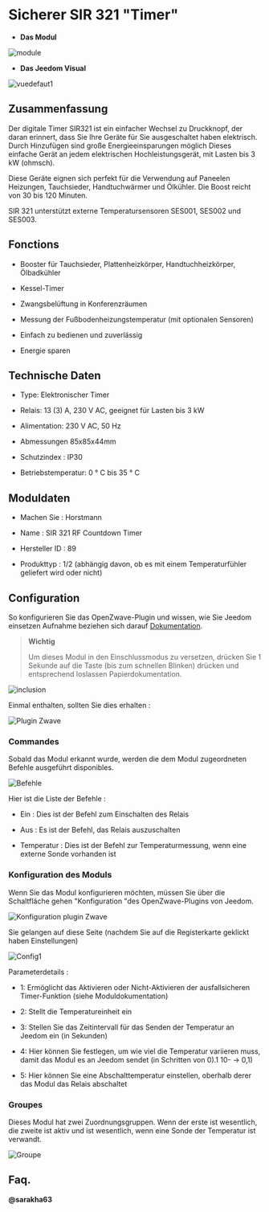 Sicherer SIR 321 "Timer"
======================

-   **Das Modul**

![module](images/secure.sir321/module.jpg)

-   **Das Jeedom Visual**

![vuedefaut1](images/secure.sir321/vuedefaut1.jpg)

Zusammenfassung
------

Der digitale Timer SIR321 ist ein einfacher Wechsel zu
Druckknopf, der daran erinnert, dass Sie Ihre Geräte für Sie ausgeschaltet haben
elektrisch. Durch Hinzufügen sind große Energieeinsparungen möglich
Dieses einfache Gerät an jedem elektrischen Hochleistungsgerät,
mit Lasten bis 3 kW (ohmsch).

Diese Geräte eignen sich perfekt für die Verwendung auf Paneelen
Heizungen, Tauchsieder, Handtuchwärmer und Ölkühler. Die
Boost reicht von 30 bis 120 Minuten.

SIR 321 unterstützt externe Temperatursensoren SES001,
SES002 und SES003.

Fonctions
---------

-   Booster für Tauchsieder, Plattenheizkörper, Handtuchheizkörper, Ölbadkühler

-   Kessel-Timer

-   Zwangsbelüftung in Konferenzräumen

-   Messung der Fußbodenheizungstemperatur (mit optionalen Sensoren)

-   Einfach zu bedienen und zuverlässig

-   Energie sparen

Technische Daten
---------------------------

-   Type: Elektronischer Timer

-   Relais: 13 (3) A, 230 V AC, geeignet für Lasten bis 3 kW

-   Alimentation: 230 V AC, 50 Hz

-   Abmessungen 85x85x44mm

-   Schutzindex : IP30

-   Betriebstemperatur: 0 ° C bis 35 ° C

Moduldaten
-----------------

-   Machen Sie : Horstmann

-   Name : SIR 321 RF Countdown Timer

-   Hersteller ID : 89

-   Produkttyp : 1/2 (abhängig davon, ob es mit einem Temperaturfühler geliefert wird oder nicht)

Configuration
-------------

So konfigurieren Sie das OpenZwave-Plugin und wissen, wie Sie Jeedom einsetzen
Aufnahme beziehen sich darauf
[Dokumentation](https://doc.jeedom.com/de_DE/plugins/automation%20protocol/openzwave/).

> **Wichtig**
>
> Um dieses Modul in den Einschlussmodus zu versetzen, drücken Sie 1 Sekunde auf
> die Taste (bis zum schnellen Blinken) drücken und entsprechend loslassen
> Papierdokumentation.

![inclusion](images/secure.sir321/inclusion.jpg)

Einmal enthalten, sollten Sie dies erhalten :

![Plugin Zwave](images/secure.sir321/information.jpg)

### Commandes

Sobald das Modul erkannt wurde, werden die dem Modul zugeordneten Befehle ausgeführt
disponibles.

![Befehle](images/secure.sir321/commandes.jpg)

Hier ist die Liste der Befehle :

-   Ein : Dies ist der Befehl zum Einschalten des Relais

-   Aus : Es ist der Befehl, das Relais auszuschalten

-   Temperatur : Dies ist der Befehl zur Temperaturmessung, wenn eine externe Sonde vorhanden ist

### Konfiguration des Moduls

Wenn Sie das Modul konfigurieren möchten, müssen Sie über die Schaltfläche gehen
"Konfiguration "des OpenZwave-Plugins von Jeedom.

![Konfiguration plugin Zwave](images/plugin/bouton_configuration.jpg)

Sie gelangen auf diese Seite (nachdem Sie auf die Registerkarte geklickt haben
Einstellungen)

![Config1](images/secure.sir321/config1.jpg)

Parameterdetails :

-   1: Ermöglicht das Aktivieren oder Nicht-Aktivieren der ausfallsicheren Timer-Funktion (siehe Moduldokumentation)

-   2: Stellt die Temperatureinheit ein

-   3: Stellen Sie das Zeitintervall für das Senden der Temperatur an Jeedom ein (in Sekunden)

-   4: Hier können Sie festlegen, um wie viel die Temperatur variieren muss, damit das Modul es an Jeedom sendet (in Schritten von 0).1 10- → 0,1)

-   5: Hier können Sie eine Abschalttemperatur einstellen, oberhalb derer das Modul das Relais abschaltet

### Groupes

Dieses Modul hat zwei Zuordnungsgruppen. Wenn der erste ist
wesentlich, die zweite ist aktiv und ist wesentlich, wenn eine Sonde
der Temperatur ist verwandt.

![Groupe](images/secure.sir321/groupe.jpg)

Faq.
------

**@sarakha63**
